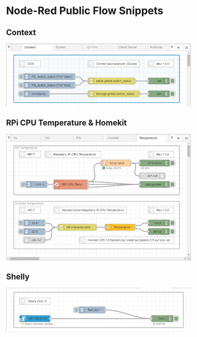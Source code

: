 # Node-Red Public Flow Snippets

## Context
[![COS](Context-Global_flows.jpg)](Context-Global_flows.json)  

## RPi CPU Temperature & Homekit
[![HK](RPi-Temp_Homekit_flows.jpg)](RPi-Temp_Homekit_flows.json)  

## Shelly
[![Shelly](RPiZW2_Shelly_2021-02-26_flows.jpg)](RPiZW2_Shelly_2021-02-26_flows.json)  

